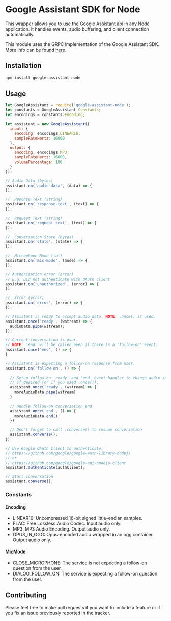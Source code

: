 # Google Assistant SDK for Node
This wrapper allows you to use the Google Assistant api in any Node application.
It handles events, audio buffering, and client connection automatically.

This module uses the GRPC implementation of the Google Assistant SDK.
More info can be found [here](https://developers.google.com/assistant/sdk/reference/rpc/google.assistant.embedded.v1alpha1).

## Installation
```sh
npm install google-assistant-node
```

## Usage
```js
let GoogleAssistant = require('google-assistant-node');
let constants = GoogleAssistant.Constants;
let encodings = constants.Encoding;

let assistant = new GoogleAssistant({
  input: {
    encoding: encodings.LINEAR16,
    sampleRateHertz: 16000
  },
  output: {
    encoding: encodings.MP3,
    sampleRateHertz: 16000,
    volumePercentage: 100
  }
});

// Audio Data (bytes)
assistant.on('audio-data', (data) => {
});

//  Reponse Text (string)
assistant.on('response-text', (text) => {
});

//  Request Text (string)
assistant.on('request-text', (text) => {
});

//  Conversation State (bytes)
assistant.on('state', (state) => {
});

//  Microphone Mode (int)
assistant.on('mic-mode', (mode) => {
});

// Authorization error (error)
// E.g. Did not authenticate with OAuth client
assistant.on('unauthorized', (error) => {
})

//  Error (error)
assistant.on('error', (error) => {
});

// Assistant is ready to accept audio data. NOTE: .once() is used.
assistant.once('ready', (wstream) => {
  audioData.pipe(wstream);
});

// Current conversation is over. 
// NOTE: 'end' will be called even if there is a 'follow-on' event.
assistant.once('end', () => {
}

// Assistant is expecting a follow-on response from user.
assistant.on('follow-on', () => {
  
  // Setup follow-on 'ready' and 'end' event handler to change audio source
  // if desired (or if you used .once()).
  assistant.once('ready', (wstream) => { 
    moreAudioData.pipe(wstream)
  }
  
  // Handle follow-on conversation end.
  assistant.once('end', () => {
    moreAudioData.end();
  }) 

  // Don't forget to call .converse() to resume conversation
  assistant.converse();
})

// Use Google OAuth Client to authenticate: 
// https://github.com/google/google-auth-library-nodejs 
// or
// https://github.com/google/google-api-nodejs-client
assistant.authenticate(authClient);

// Start conversation
assistant.converse();
```

### Constants
#### Encoding
- LINEAR16: Uncompressed 16-bit signed little-endian samples.
- FLAC: Free Lossless Audio Codec. Input audio only.
- MP3: MP3 Audio Encoding. Output audio only.
- OPUS_IN_OGG: Opus-encoded audio wrapped in an ogg container. Output audio only.

#### MicMode
- CLOSE_MICROPHONE: The service is not expecting a follow-on question from the user. 
- DIALOG_FOLLOW_ON: The service is expecting a follow-on question from the user. 

## Contributing
Please feel free to make pull requests if you want to include a feature or
if you fix an issue previously reported in the tracker.
